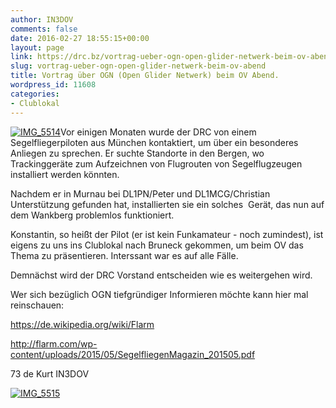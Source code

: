 ```yaml
---
author: IN3DOV
comments: false
date: 2016-02-27 18:55:15+00:00
layout: page
link: https://drc.bz/vortrag-ueber-ogn-open-glider-netwerk-beim-ov-abend/
slug: vortrag-ueber-ogn-open-glider-netwerk-beim-ov-abend
title: Vortrag über OGN (Open Glider Netwerk) beim OV Abend.
wordpress_id: 11608
categories:
- Clublokal
---
```


[![IMG_5514](https://drc.bz/wp-content/uploads/2016/02/IMG_5514-e1456599111954-225x300.jpg)](https://drc.bz/wp-content/uploads/2016/02/IMG_5514.jpg)Vor einigen Monaten wurde der DRC von einem  Segelfliegerpiloten aus München kontaktiert, um über ein besonderes Anliegen zu sprechen. Er suchte Standorte in den Bergen, wo Trackinggeräte zum Aufzeichnen von Flugrouten von Segelflugzeugen installiert werden könnten.




Nachdem er in Murnau bei DL1PN/Peter und DL1MCG/Christian Unterstützung gefunden hat, installierten sie ein solches  Gerät, das nun auf dem Wankberg problemlos funktioniert.




Konstantin, so heißt der Pilot (er ist kein Funkamateur - noch zumindest), ist eigens zu uns ins Clublokal nach Bruneck gekommen, um beim OV das Thema zu präsentieren. Interssant war es auf alle Fälle.




Demnächst wird der DRC Vorstand entscheiden wie es weitergehen wird.


Wer sich bezüglich OGN tiefgründiger Informieren möchte kann hier mal reinschauen:

https://de.wikipedia.org/wiki/Flarm

http://flarm.com/wp-content/uploads/2015/05/SegelfliegenMagazin_201505.pdf

73 de Kurt IN3DOV

[![IMG_5515](https://drc.bz/wp-content/uploads/2016/02/IMG_5515-e1456599181734.jpg)](https://drc.bz/wp-content/uploads/2016/02/IMG_5515.jpg)
